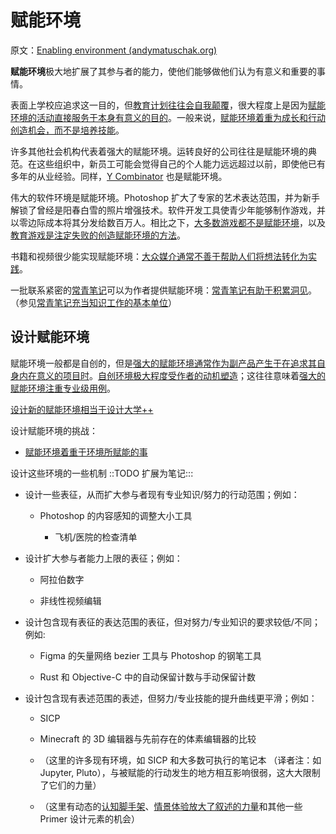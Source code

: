 # 赋能环境

原文：[Enabling environment (andymatuschak.org)](https://notes.andymatuschak.org/z3DaBP4vN1dutjUgrk3jbEeNxScccvDCxDgXe)

**赋能环境**极大地扩展了其参与者的能力，使他们能够做他们认为有意义和重要的事情。

表面上学校应追求这一目的，但[教育计划往往会自我颠覆](https://notes.andymatuschak.org/z6qfYv9SPx6M9FZPzVj7o4qVRD1iTGJpMfz6J)，很大程度上是因为[赋能环境的活动直接服务于本身有意义的目的](https://notes.andymatuschak.org/z7wh92mfgXNTLk8AhaaLxsViQuzqGY5cV56Vm)。一般来说，[赋能环境着重为成长和行动创造机会，而不是培养技能](https://notes.andymatuschak.org/z5th5bWm6VhB6PPbYB97gUKMdnaZe5atntRza)。

许多其他社会机构代表着强大的赋能环境。运转良好的公司往往是赋能环境的典范。在这些组织中，新员工可能会觉得自己的个人能力远远超过以前，即使他已有多年的从业经验。同样，[Y Combinator](https://notes.andymatuschak.org/z2kQbKXThuY4FrdXVcE7JCt974sPATVhSpita) 也是赋能环境。

伟大的软件环境是赋能环境。Photoshop 扩大了专家的艺术表达范围，并为新手解锁了曾经是阳春白雪的照片增强技术。软件开发工具使青少年能够制作游戏，并以零边际成本将其分发给数百万人。相比之下，[大多数游戏都不是赋能环境](https://notes.andymatuschak.org/z6DCZK1JtHU3waXWTk5UbNt3kXU4WRT9EwNND)，以及[教育游戏是注定失败的创造赋能环境的方法](https://notes.andymatuschak.org/z7wPt3dxX5hp6LK3PLUBTJXxk7kAhMuh8UDck)。

书籍和视频很少能实现赋能环境：[大众媒介通常不善于帮助人们将想法转化为实践](https://notes.andymatuschak.org/zu8VWFVs7gxjMN75cfo1eNDmKnUBPtCzgAM)。

一批联系紧密的[常青笔记](https://notes.andymatuschak.org/z4SDCZQeRo4xFEQ8H4qrSqd68ucpgE6LU155C)可以为作者提供赋能环境：[常青笔记有助于积累洞见](https://notes.andymatuschak.org/z6cFzJWgj9vZpnrQsjrZ8yCNREzCTgyFeVZTb)。（参见[常青笔记充当知识工作的基本单位](https://notes.andymatuschak.org/z3SjnvsB5aR2ddsycyXofbYR7fCxo7RmKW2be)）

## 设计赋能环境

赋能环境一般都是自创的，但是[强大的赋能环境通常作为副产品产生于在追求其自身内在意义的项目时](https://notes.andymatuschak.org/z4N6d29XL2PZXCa64HPcxA64RGWDb6Cagc1gs)。[自创环境极大程度受作者的动机塑造](https://notes.andymatuschak.org/z34mYTEEEQcrywWkoNnz1Fzr8NmwaDsVRNgTK)；这往往意味着[强大的赋能环境注重专业级用例](https://notes.andymatuschak.org/z8jg7T3YhvyXiEpy4humYAioLUEjnrdZgwHYs)。

[设计新的赋能环境相当于设计大学++](https://notes.andymatuschak.org/z7VvaRXqJ9ftH18TPKpySuRiEkLj9N9MFLQAW)

设计赋能环境的挑战：

- [赋能环境着重于环境所赋能的事](https://notes.andymatuschak.org/z6tuZZKaNeLM7c9jPZwNVGURGTuXLy8jesv5i)

设计这些环境的一些机制 ::TODO 扩展为笔记:::

- 设计一些表征，从而扩大参与者现有专业知识/努力的行动范围；例如：

  - Photoshop 的内容感知的调整大小工具

    - 飞机/医院的检查清单

- 设计扩大参与者能力上限的表征；例如：

  - 阿拉伯数字

  - 非线性视频编辑

- 设计包含现有表征的表达范围的表征，但对努力/专业知识的要求较低/不同；例如:

    - Figma 的矢量网络 bezier 工具与 Photoshop 的钢笔工具

  - Rust 和 Objective-C 中的自动保留计数与手动保留计数

- 设计包含现有表述范围的表述，但努力/专业技能的提升曲线更平滑；例如：

  - SICP

  - Minecraft 的 3D 编辑器与先前存在的体素编辑器的比较

  - （这里的许多现有环境，如 SICP 和大多数可执行的笔记本 （译者注：如 Jupyter, Pluto），与被赋能的行动发生的地方相互影响很弱，这大大限制了它们的力量）

  - （这里有动态的[认知脚手架](https://notes.andymatuschak.org/z8ZWYXFwXV38qiCgRx7zf2ySy9WCxWvcizNVr)、[情景体验放大了叙述的力量](https://notes.andymatuschak.org/zhZFC1LFDwAcsgJAdaKEDnSHyrf1bR954Ssb)和其他一些 Primer 设计元素的机会）